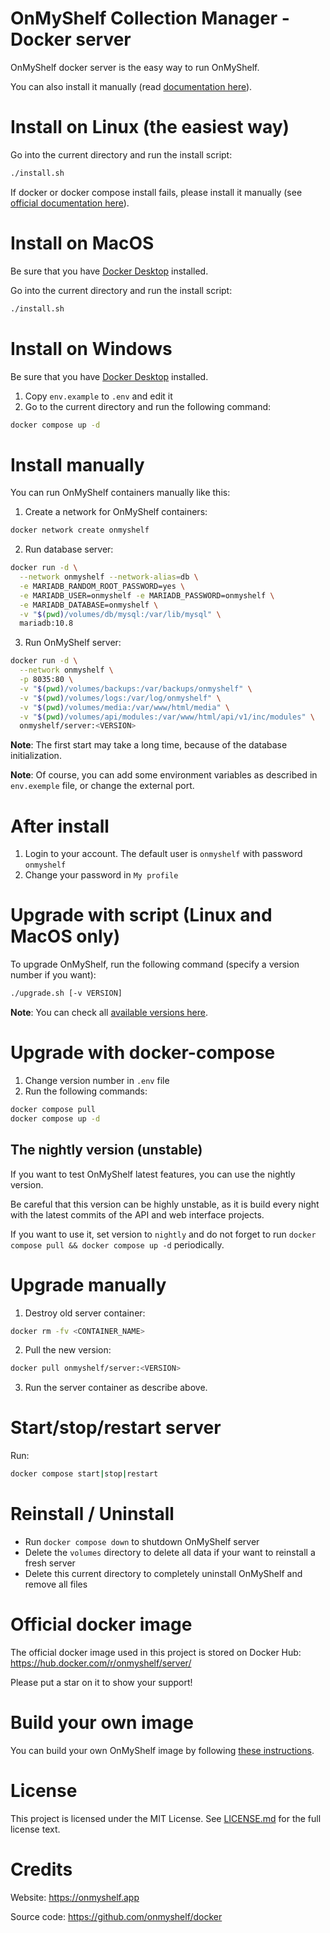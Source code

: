 # OnMyShelf Collection Manager - Docker server

OnMyShelf docker server is the easy way to run OnMyShelf.

You can also install it manually (read [documentation here](https://docs.onmyshelf.app/admin-guide/)).

# Install on Linux (the easiest way)
Go into the current directory and run the install script:
```bash
./install.sh
```
If docker or docker compose install fails, please install it manually (see [official documentation here](https://docs.docker.com/get-docker/)).

# Install on MacOS
Be sure that you have [Docker Desktop](https://docs.docker.com/get-docker/) installed.

Go into the current directory and run the install script:
```bash
./install.sh
```

# Install on Windows
Be sure that you have [Docker Desktop](https://docs.docker.com/get-docker/) installed.

1. Copy `env.example` to `.env` and edit it
2. Go to the current directory and run the following command:
```bash
docker compose up -d
```

# Install manually
You can run OnMyShelf containers manually like this:

1. Create a network for OnMyShelf containers:
```bash
docker network create onmyshelf
```
2. Run database server:
```bash
docker run -d \
  --network onmyshelf --network-alias=db \
  -e MARIADB_RANDOM_ROOT_PASSWORD=yes \
  -e MARIADB_USER=onmyshelf -e MARIADB_PASSWORD=onmyshelf \
  -e MARIADB_DATABASE=onmyshelf \
  -v "$(pwd)/volumes/db/mysql:/var/lib/mysql" \
  mariadb:10.8
```
3. Run OnMyShelf server:
```bash
docker run -d \
  --network onmyshelf \
  -p 8035:80 \
  -v "$(pwd)/volumes/backups:/var/backups/onmyshelf" \
  -v "$(pwd)/volumes/logs:/var/log/onmyshelf" \
  -v "$(pwd)/volumes/media:/var/www/html/media" \
  -v "$(pwd)/volumes/api/modules:/var/www/html/api/v1/inc/modules" \
  onmyshelf/server:<VERSION>
```
**Note**: The first start may take a long time, because of the database initialization.

**Note**: Of course, you can add some environment variables as described in `env.exemple` file, or change the external port.

# After install
1. Login to your account. The default user is `onmyshelf` with password `onmyshelf`
2. Change your password in `My profile`

# Upgrade with script (Linux and MacOS only)
To upgrade OnMyShelf, run the following command (specify a version number if you want):
```bash
./upgrade.sh [-v VERSION]
```

**Note**: You can check all [available versions here](https://hub.docker.com/r/onmyshelf/server/tags).

# Upgrade with docker-compose
1. Change version number in `.env` file
2. Run the following commands:
```bash
docker compose pull
docker compose up -d
```

## The nightly version (unstable)
If you want to test OnMyShelf latest features, you can use the nightly version.

Be careful that this version can be highly unstable, as it is build every night with the latest commits of
the API and web interface projects.

If you want to use it, set version to `nightly` and do not forget to run `docker compose pull && docker compose up -d` periodically.

# Upgrade manually
1. Destroy old server container:
```bash
docker rm -fv <CONTAINER_NAME>
```
2. Pull the new version:
```bash
docker pull onmyshelf/server:<VERSION>
```
3. Run the server container as describe above.

# Start/stop/restart server
Run: 
```bash
docker compose start|stop|restart
```

# Reinstall / Uninstall
- Run `docker compose down` to shutdown OnMyShelf server
- Delete the `volumes` directory to delete all data if your want to reinstall a fresh server
- Delete this current directory to completely uninstall OnMyShelf and remove all files

# Official docker image
The official docker image used in this project is stored on Docker Hub: https://hub.docker.com/r/onmyshelf/server/

Please put a star on it to show your support!

# Build your own image
You can build your own OnMyShelf image by following [these instructions](build/README.md).

# License
This project is licensed under the MIT License. See [LICENSE.md](LICENSE.md) for the full license text.

# Credits
Website: https://onmyshelf.app

Source code: https://github.com/onmyshelf/docker
